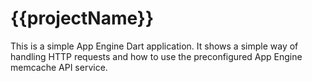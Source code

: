 # {{projectName}}

This is a simple App Engine Dart application. It shows a simple way of handling
HTTP requests and how to use the preconfigured App Engine memcache API service.
